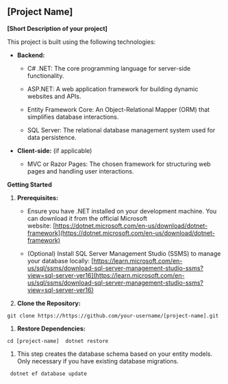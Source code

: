 \[Project Name\]
----------------

**\[Short Description of your project\]**

This project is built using the following technologies:

*   **Backend:**
    
    *   C# .NET: The core programming language for server-side functionality.
        
    *   ASP.NET: A web application framework for building dynamic websites and APIs.
        
    *   Entity Framework Core: An Object-Relational Mapper (ORM) that simplifies database interactions.
        
    *   SQL Server: The relational database management system used for data persistence.
        
*   **Client-side:** (if applicable)
    
    *   MVC or Razor Pages: The chosen framework for structuring web pages and handling user interactions.
        

**Getting Started**

1.  **Prerequisites:**
    
    *   Ensure you have .NET installed on your development machine. You can download it from the official Microsoft website: [https://dotnet.microsoft.com/en-us/download/dotnet-framework](https://dotnet.microsoft.com/en-us/download/dotnet-framework)
        
    *   (Optional) Install SQL Server Management Studio (SSMS) to manage your database locally: [https://learn.microsoft.com/en-us/sql/ssms/download-sql-server-management-studio-ssms?view=sql-server-ver16](https://learn.microsoft.com/en-us/sql/ssms/download-sql-server-management-studio-ssms?view=sql-server-ver16)
        
2.  **Clone the Repository:**
    

`````
git clone https://https://github.com/your-username/[project-name].git
`````


1.  **Restore Dependencies:**
    

`````
cd [project-name]  dotnet restore
`````


1.  This step creates the database schema based on your entity models. Only necessary if you have existing database migrations.
    

`````
 dotnet ef database update
`````


